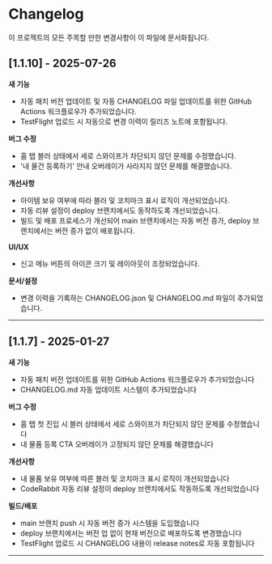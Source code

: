 # Changelog

이 프로젝트의 모든 주목할 만한 변경사항이 이 파일에 문서화됩니다.

## [1.1.10] - 2025-07-26

**새 기능**
- 자동 패치 버전 업데이트 및 자동 CHANGELOG 파일 업데이트를 위한 GitHub Actions 워크플로우가 추가되었습니다.
- TestFlight 업로드 시 자동으로 변경 이력이 릴리즈 노트에 포함됩니다.

**버그 수정**
- 홈 탭 블러 상태에서 세로 스와이프가 차단되지 않던 문제를 수정했습니다.
- '내 물건 등록하기' 안내 오버레이가 사라지지 않던 문제를 해결했습니다.

**개선사항**
- 아이템 보유 여부에 따라 블러 및 코치마크 표시 로직이 개선되었습니다.
- 자동 리뷰 설정이 deploy 브랜치에서도 동작하도록 개선되었습니다.
- 빌드 및 배포 프로세스가 개선되어 main 브랜치에서는 자동 버전 증가, deploy 브랜치에서는 버전 증가 없이 배포됩니다.

**UI/UX**
- 신고 메뉴 버튼의 아이콘 크기 및 레이아웃이 조정되었습니다.

**문서/설정**
- 변경 이력을 기록하는 CHANGELOG.json 및 CHANGELOG.md 파일이 추가되었습니다.

---

## [1.1.7] - 2025-01-27

**새 기능**
- 자동 패치 버전 업데이트를 위한 GitHub Actions 워크플로우가 추가되었습니다
- CHANGELOG.md 자동 업데이트 시스템이 추가되었습니다

**버그 수정**
- 홈 탭 첫 진입 시 블러 상태에서 세로 스와이프가 차단되지 않던 문제를 수정했습니다
- 내 물품 등록 CTA 오버레이가 고정되지 않던 문제를 해결했습니다

**개선사항**
- 내 물품 보유 여부에 따른 블러 및 코치마크 표시 로직이 개선되었습니다
- CodeRabbit 자동 리뷰 설정이 deploy 브랜치에서도 작동하도록 개선되었습니다

**빌드/배포**
- main 브랜치 push 시 자동 버전 증가 시스템을 도입했습니다
- deploy 브랜치에서는 버전 업 없이 현재 버전으로 배포하도록 변경했습니다
- TestFlight 업로드 시 CHANGELOG 내용이 release notes로 자동 포함됩니다

---

